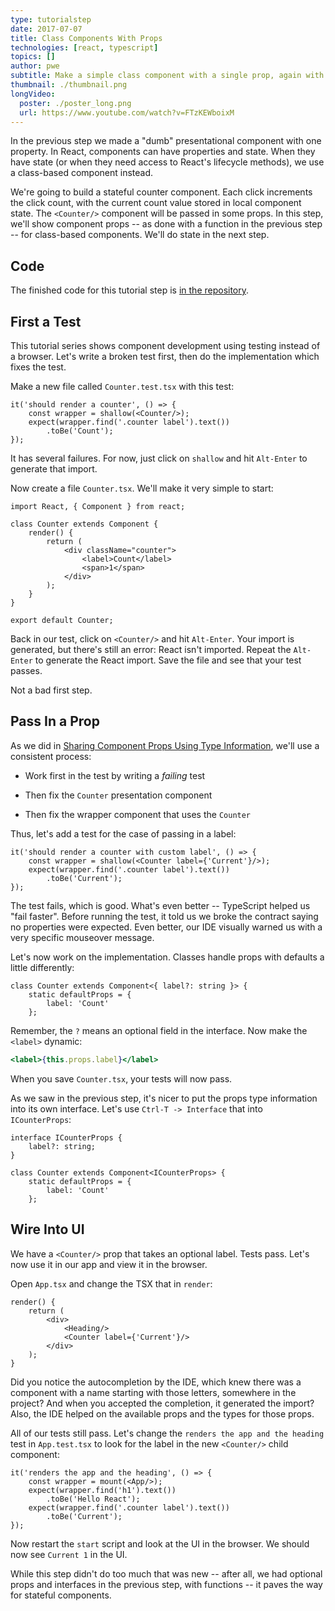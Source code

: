 ```yaml
---
type: tutorialstep
date: 2017-07-07
title: Class Components With Props
technologies: [react, typescript]
topics: []
author: pwe
subtitle: Make a simple class component with a single prop, again with a TypeScript interface describing the props.
thumbnail: ./thumbnail.png
longVideo:
  poster: ./poster_long.png
  url: https://www.youtube.com/watch?v=FTzKEWboixM
---
```


In the previous step we made a "dumb" presentational component with one
property. In React, components can have properties and state. When they
have state (or when they need access to React's lifecycle methods), we use
a class-based component instead.

We're going to build a stateful counter component. Each click increments the
click count, with the current count value stored in local component state.
The `<Counter/>` component will be passed in some props. In this step,
we'll show component props -- as done with a function in the previous
step -- for class-based components. We'll do state in the next step.

## Code

The finished code for this tutorial step is 
[in the repository](https://github.com/JetBrains/jetbrains_guide/tree/master/sites/pycharm-guide/demos/tutorials/react_typescript_tdd/class_props).

## First a Test

This tutorial series shows component development using testing instead of a
browser. Let's write a broken test first, then do the implementation which
fixes the test.

Make a new file called `Counter.test.tsx` with this test:

```typescript{}
it('should render a counter', () => {
    const wrapper = shallow(<Counter/>);
    expect(wrapper.find('.counter label').text())
        .toBe('Count');
});
```

It has several failures. For now, just click on `shallow` and hit
`Alt-Enter` to generate that import.

Now create a file `Counter.tsx`. We'll make it very simple to start:

```typescript{}
import React, { Component } from react;

class Counter extends Component {
    render() {
        return (
            <div className="counter">
                <label>Count</label>
                <span>1</span>
            </div>
        );
    }
}

export default Counter;
```

Back in our test, click on `<Counter/>` and hit `Alt-Enter`. Your import
is generated, but there's still an error: React isn't imported. Repeat the
`Alt-Enter` to generate the React import. Save the file and see that your
test passes.

Not a bad first step.

## Pass In a Prop

As we did in [Sharing Component Props Using Type Information](../props/), 
we'll use a consistent process:

- Work first in the test by writing a *failing* test

- Then fix the `Counter` presentation component

- Then fix the wrapper component that uses the `Counter`

Thus, let's add a test for the case of passing in a label:

```typescript{}
it('should render a counter with custom label', () => {
    const wrapper = shallow(<Counter label={'Current'}/>);
    expect(wrapper.find('.counter label').text())
        .toBe('Current');
});
```

The test fails, which is good. What's even better -- TypeScript helped us
"fail faster". Before running the test, it told us we broke the contract
saying no properties were expected. Even better, our IDE visually warned us
with a very specific mouseover message.

Let's now work on the implementation. Classes handle props with defaults a
little differently:

```typescript{}
class Counter extends Component<{ label?: string }> {
    static defaultProps = {
        label: 'Count'
    };
```
    
Remember, the `?` means an optional field in the interface. Now make the
`<label>` dynamic:

```jsx
<label>{this.props.label}</label>
```

When you save `Counter.tsx`, your tests will now pass.

As we saw in the previous step, it's nicer to put the props type information
into its own interface. Let's use `Ctrl-T -> Interface` that into `ICounterProps`:

```typescript{}
interface ICounterProps {
    label?: string;
}

class Counter extends Component<ICounterProps> {
    static defaultProps = {
        label: 'Count'
    };
```

## Wire Into UI

We have a `<Counter/>` prop that takes an optional label. Tests pass. Let's
now use it in our app and view it in the browser.

Open `App.tsx` and change the TSX that in `render`:

```typescript{}
render() {
    return (
        <div>
            <Heading/>
            <Counter label={'Current'}/>
        </div>
    );
}
```

Did you notice the autocompletion by the IDE, which knew there was a component
with a name starting with those letters, somewhere in the project? And when
you accepted the completion, it generated the import? Also, the IDE helped
on the available props and the types for those props.

All of our tests still pass. Let's change the
`renders the app and the heading` test in `App.test.tsx` to look for the
label in the new `<Counter/>` child component:

```typescript{}
it('renders the app and the heading', () => {
    const wrapper = mount(<App/>);
    expect(wrapper.find('h1').text())
        .toBe('Hello React');
    expect(wrapper.find('.counter label').text())
        .toBe('Current');
});
```

Now restart the `start` script and look at the UI in the browser. We
should now see `Current 1` in the UI.

While this step didn't do too much that was new -- after all, we had optional
props and interfaces in the previous step, with functions -- it paves the
way for stateful components.
